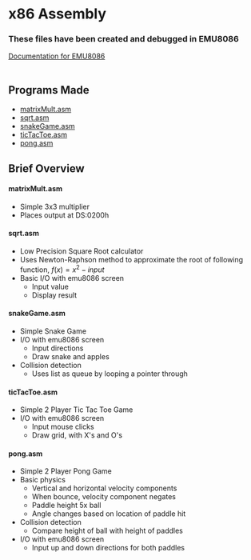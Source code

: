 # x86 Assembly
### These files have been created and debugged in EMU8086
[Documentation for EMU8086](https://yassinebridi.github.io/asm-docs/) \
&nbsp; 
## Programs Made
- [matrixMult.asm](#matrixmultasm)
- [sqrt.asm](#sqrtasm)
- [snakeGame.asm](#snakegameasm)
- [ticTacToe.asm](#tictactoeasm)
- [pong.asm](#pongasm)

## Brief Overview
#### matrixMult.asm
- Simple 3x3 multiplier
- Places output at DS:0200h

#### sqrt.asm
- Low Precision Square Root calculator
- Uses Newton-Raphson method to approximate the root of following function, $f(x)=  x^2 - input$
- Basic I/O with emu8086 screen
    - Input value
    - Display result
#### snakeGame.asm
- Simple Snake Game
- I/O with emu8086 screen
    - Input directions
    - Draw snake and apples
- Collision detection
    - Uses list as queue by looping a pointer through
#### ticTacToe.asm
- Simple 2 Player Tic Tac Toe Game
- I/O with emu8086 screen
    - Input mouse clicks
    - Draw grid, with X's and O's

#### pong.asm
- Simple 2 Player Pong Game
- Basic physics
    - Vertical and horizontal velocity components 
    - When bounce, velocity component negates
    - Paddle height 5x ball
    - Angle changes based on location of paddle hit 
- Collision detection
    - Compare height of ball with height of paddles
- I/O with emu8086 screen
    - Input up and down directions for both paddles